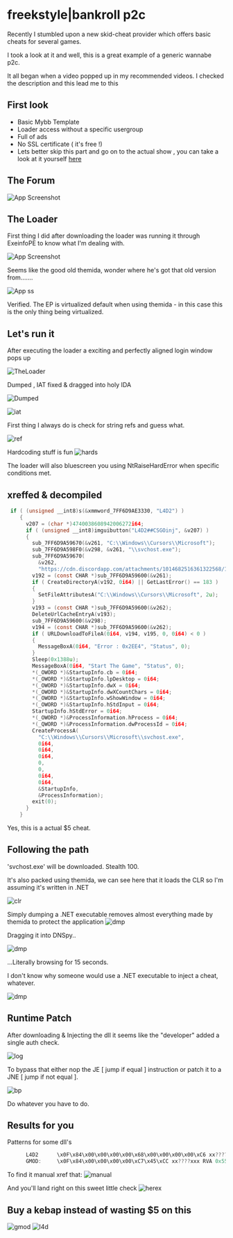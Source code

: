 
# freekstyle|bankroll p2c 

Recently I stumbled upon a new skid-cheat provider which offers basic cheats for several games.

I took a look at it and well, this is a great example of a generic wannabe p2c.

It all began when a video popped up in my recommended videos. I checked the description
and this lead me to this 




## First look

 - Basic Mybb Template
 - Loader access without a specific usergroup
 - Full of ads
 - No SSL certificate ( it's free !)
- Lets better skip this part and go on to the actual show , you can take a look at it yourself [here](http://freekstyle.mybb.online/)
## The Forum

![App Screenshot](https://bilderupload.org/image/667005446-ads54072f485cdb7897e68005.png)




## The Loader

First thing I did after downloading the loader was running it through ExeinfoPE to know what I'm dealing with.




![App Screenshot](https://bilderupload.org/image/02c206094-exeinfo.png)

Seems like the good old themida, wonder where he's got that old version from.......


![App ss](https://bilderupload.org/image/fc2e06248-themidasec.png)

Verified. The EP is virtualized default when using themida - in this case this is the only thing being virtualized.








## Let's run it

After executing the loader a exciting and perfectly aligned login window pops up






![TheLoader](https://bilderupload.org/image/052706556-mainloader.png)




Dumped , IAT fixed & dragged into holy IDA 



![Dumped](https://bilderupload.org/image/1c6707049-epb571ecea16a982402680070.png)






![iat](https://bilderupload.org/image/860907125-iat21e8cadba9839cd2268007.png)

First thing I always do is check for string refs and guess what.

![ref](https://bilderupload.org/image/0cdf07226-xref.png)


Hardcoding stuff is fun
![hards](https://bilderupload.org/image/bb5713617-hardcoded.png)

The loader will also bluescreen you using NtRaiseHardError when specific conditions met.


## xreffed & decompiled

```c
 if ( (unsigned __int8)s(&xmmword_7FF6D9AE3330, "L4D2") )
    {
      v207 = (char *)4740038608942006272i64;
      if ( (unsigned __int8)imguibutton("L4D2##CSGOinj", &v207) )
      {
        sub_7FF6D9A59670(&v261, "C:\\Windows\\Cursors\\Microsoft");
        sub_7FF6D9A598F0(&v298, &v261, "\\svchost.exe");
        sub_7FF6D9A59670(
          &v262,
          "https://cdn.discordapp.com/attachments/1014682516361322568/1037666382105542746/svchost.exe");
        v192 = (const CHAR *)sub_7FF6D9A59600(&v261);
        if ( CreateDirectoryA(v192, 0i64) || GetLastError() == 183 )
        {
          SetFileAttributesA("C:\\Windows\\Cursors\\Microsoft", 2u);
        }
        v193 = (const CHAR *)sub_7FF6D9A59600(&v262);
        DeleteUrlCacheEntryA(v193);
        sub_7FF6D9A59600(&v298);
        v194 = (const CHAR *)sub_7FF6D9A59600(&v262);
        if ( URLDownloadToFileA(0i64, v194, v195, 0, 0i64) < 0 )
        {
          MessageBoxA(0i64, "Error : 0x2EE4", "Status", 0);
        }
        Sleep(0x1388u);
        MessageBoxA(0i64, "Start The Game", "Status", 0);
        *(_OWORD *)&StartupInfo.cb = 0i64;
        *(_OWORD *)&StartupInfo.lpDesktop = 0i64;
        *(_OWORD *)&StartupInfo.dwX = 0i64;
        *(_OWORD *)&StartupInfo.dwXCountChars = 0i64;
        *(_OWORD *)&StartupInfo.wShowWindow = 0i64;
        *(_OWORD *)&StartupInfo.hStdInput = 0i64;
        StartupInfo.hStdError = 0i64;
        *(_OWORD *)&ProcessInformation.hProcess = 0i64;
        *(_QWORD *)&ProcessInformation.dwProcessId = 0i64;
        CreateProcessA(
          "C:\\Windows\\Cursors\\Microsoft\\svchost.exe",
          0i64,
          0i64,
          0i64,
          0,
          0,
          0i64,
          0i64,
          &StartupInfo,
          &ProcessInformation);
        exit(0);
      }
    }
```

Yes, this is a actual $5 cheat.


## Following the path

'svchost.exe' will be downloaded. Stealth 100.

It's also packed using themida, we can see here that it loads the CLR so I'm assuming it's written in .NET

![clr](https://bilderupload.org/image/0ebc08060-clrc8cd63e1bf13c501668008.png)

Simply dumping a .NET executable removes  almost everything made by themida to protect the application
![dmp](https://bilderupload.org/image/987208331-dumped.png)

Dragging it into DNSpy..

![dmp](https://bilderupload.org/image/0db208400-interesting.png)

...Literally browsing for 15 seconds.




I don't know why someone would use a .NET executable to inject a cheat, whatever.

![dmp](https://bilderupload.org/image/cf0408567-lol4a533591763dfa74368008.png)



## Runtime Patch

After downloading & Injecting the dll it seems like the "developer" added a single auth check.

![log](https://bilderupload.org/image/8db111732-login.png)




To bypass that either nop the JE [ jump if equal ] instruction or patch it to a JNE [ jump if not equal ].

![bp](https://bilderupload.org/image/efdd11801-signautre.png)


Do whatever you have to do.

## Results for you

Patterns for some dll's

```c
      L4D2      \x0F\x84\x00\x00\x00\x00\x68\x00\x00\x00\x00\xC6 xx????x????x
      GMOD:     \x0F\x84\x00\x00\x00\x00\xC7\x45\xCC xx????xxx RVA 0x55C5
```

To find it manual xref that:
![manual](https://bilderupload.org/image/0aa213140-xref2.png)

And you'll land right on this sweet little check
![herex](https://bilderupload.org/image/31bd13190-instruct.png)

## Buy a kebap instead of wasting $5 on this

![gmod](https://bilderupload.org/image/f26b12980-gmod.png)
![l4d](https://bilderupload.org/image/acb513501-l4d2.png)




